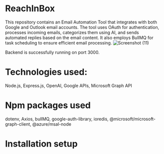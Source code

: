 # ReachInBox

This repository contains an Email Automation Tool that integrates with both Google and Outlook email accounts. The tool uses OAuth for authentication, processes incoming emails, categorizes them using AI, and sends automated replies based on the email content. It also employs BullMQ for task scheduling to ensure efficient email processing.
![Screenshot (11)](https://github.com/aaron1-z/ReachInBox/assets/77638360/5a024269-1e0d-425d-9d31-0d9fc3ab94a5)

Backend is successfully running on port 3000.

# Technologies used:
Node.js, Express.js, OpenAI, Google APIs, Microsoft Graph API
 # Npm packages used
dotenv, Axios, bullMQ, google-auth-library, ioredis, 
@microsoft/microsoft-graph-client, @azure/msal-node

# Installation setup
